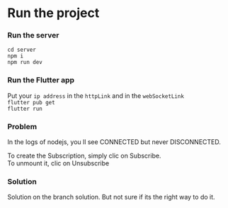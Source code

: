 # Run the project

### Run the server

`cd server`  
`npm i`  
`npm run dev`

### Run the Flutter app

Put your `ip address` in the `httpLink` and in the `webSocketLink`  
`flutter pub get`  
`flutter run`

### Problem

In the logs of nodejs, you ll see CONNECTED but never DISCONNECTED.

To create the Subscription, simply clic on Subscribe.  
To unmount it, clic on Unsubscribe


### Solution

Solution on the branch solution.
But not sure if its the right way to do it.
